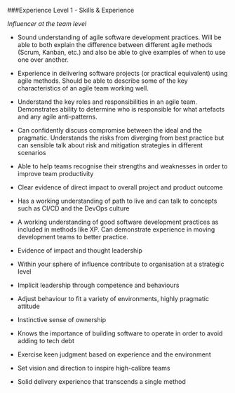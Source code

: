 ###Experience Level 1 - Skills & Experience

*Influencer at the team level*

* Sound understanding of agile software development practices. Will be able to both explain the difference between different agile methods (Scrum, Kanban, etc.) and also be able to give examples of when to use one over another.

* Experience in delivering software projects (or practical equivalent) using agile methods. Should be able to describe some of the key characteristics of an agile team working well.

* Understand the key roles and responsibilities in an agile team. Demonstrates ability to determine who is responsible for what artefacts and any agile anti-patterns.

* Can confidently discuss compromise between the ideal and the pragmatic. Understands the risks from diverging from best practice but can sensible talk about risk and mitigation strategies in different scenarios

* Able to help teams recognise their strengths and weaknesses in order to improve team productivity 

* Clear evidence of direct impact to overall project and product outcome

* Has a working understanding of path to live and can talk to concepts such as CI/CD and the DevOps culture

* A working understanding of good software development practices as included in methods like XP. Can demonstrate experience in moving development teams to better practice. 

* Evidence of impact and thought leadership

* Within your sphere of influence contribute to organisation at a strategic level

* Implicit leadership through competence and behaviours

* Adjust behaviour to fit a variety of environments, highly pragmatic attitude

* Instinctive sense of ownership

* Knows the importance of building software to operate in order to avoid adding to tech debt

* Exercise keen judgment based on experience and the environment

* Set vision and direction to inspire high-calibre teams

* Solid delivery experience that transcends a single method


